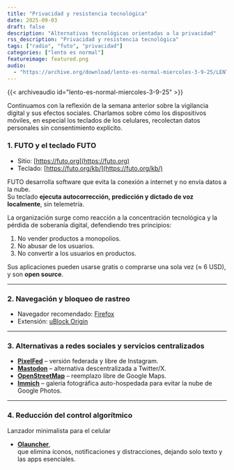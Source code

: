 ```yaml
---
title: "Privacidad y resistencia tecnológica"
date: 2025-09-03
draft: false
description: "Alternativas tecnológicas orientadas a la privacidad"
rss_description: "Privacidad y resistencia tecnológica"
tags: ["radio", "futo", "privacidad"]
categories: ["lento es normal"]
featureimage: featured.png
audio:
  - "https://archive.org/download/lento-es-normal-miercoles-3-9-25/LENTO_ES_NORMAL-MIERCOLES-3-9-25.mp3"
---
```


{{< archiveaudio id="lento-es-normal-miercoles-3-9-25" >}}

Continuamos con la reflexión de la semana anterior sobre la vigilancia digital y sus efectos sociales. Charlamos sobre cómo los dispositivos móviles, en especial los teclados de los celulares, recolectan datos personales sin consentimiento explícito.

<!-- more -->

### 1. **FUTO y el teclado FUTO**
- Sitio: [https://futo.org](https://futo.org)  
- Teclado: [https://futo.org/kb/](https://futo.org/kb/)  

FUTO desarrolla software que evita la conexión a internet y no envía datos a la nube.  
Su teclado **ejecuta autocorrección, predicción y dictado de voz localmente**, sin telemetría.  

La organización surge como reacción a la concentración tecnológica y la pérdida de soberanía digital, defendiendo tres principios:  
1. No vender productos a monopolios.  
2. No abusar de los usuarios.  
3. No convertir a los usuarios en productos.  

Sus aplicaciones pueden usarse gratis o comprarse una sola vez (≈ 6 USD), y son **open source**.

---

### 2. **Navegación y bloqueo de rastreo**
- Navegador recomendado: [Firefox](https://www.mozilla.org/firefox/)  
- Extensión: [uBlock Origin](https://ublockorigin.com/)  

---

### 3. **Alternativas a redes sociales y servicios centralizados**

- **[PixelFed](https://pixelfed.org/)** – versión federada y libre de Instagram.  
- **[Mastodon](https://joinmastodon.org/)** – alternativa descentralizada a Twitter/X.  
- **[OpenStreetMap](https://www.openstreetmap.org/)** – reemplazo libre de Google Maps.  
- **[Immich](https://immich.app/)** – galería fotográfica auto-hospedada para evitar la nube de Google Photos.

---

### 4. **Reducción del control algorítmico**

Lanzador minimalista para el celular
- **[Olauncher](https://www.olauncher.app/)**,  
que elimina íconos, notificaciones y distracciones, dejando solo texto y las apps esenciales.
